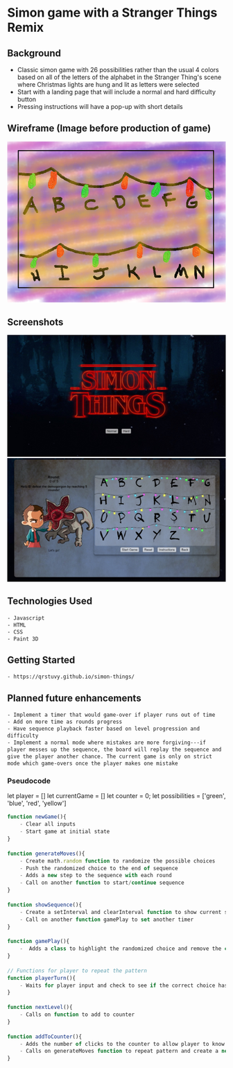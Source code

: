 # Simon game with a Stranger Things Remix

## Background
- Classic simon game with 26 possibilities rather than the usual 4 colors based on all of the letters of the alphabet in the Stranger Thing's scene where Christmas lights are hung and lit as letters were selected
- Start with a landing page that will include a normal and hard difficulty button
- Pressing instructions will have a pop-up with short details

## Wireframe (Image before production of game)
![Quick sketch of game](/images/quicksketch.png)

## Screenshots
![Landing page screenshot](/images/landingpage.jpg)
![Game page screenshot](/images/gamepage.jpg)

## Technologies Used
    - Javascript
    - HTML
    - CSS
    - Paint 3D

## Getting Started
    - https://qrstuvy.github.io/simon-things/

## Planned future enhancements
    - Implement a timer that would game-over if player runs out of time
    - Add on more time as rounds progress
    - Have sequence playback faster based on level progression and difficulty
    - Implement a normal mode where mistakes are more forgiving---if player messes up the sequence, the board will replay the sequence and give the player another chance. The current game is only on strict mode which game-overs once the player makes one mistake

### Pseudocode
<!-- Player, and currentGame sequence. Counter keeps track of the clicks -->
let player = []
let currentGame = []
let counter = 0;
let possibilities = ['green', 'blue', 'red', 'yellow']

<!-- Functions when CPU is creating a new item to the sequence -->
```js
function newGame(){
    - Clear all inputs
    - Start game at initial state
}

function generateMoves(){
    - Create math.random function to randomize the possible choices
    - Push the randomized choice to the end of sequence
    - Adds a new step to the sequence with each round
    - Call on another function to start/continue sequence
}

function showSequence(){
    - Create a setInterval and clearInterval function to show current sequence
    - Call on another function gamePlay to set another timer
}

function gamePlay(){
    -  Adds a class to highlight the randomized choice and remove the class after some time
}

// Functions for player to repeat the pattern
function playerTurn(){
    - Waits for player input and check to see if the correct choice has been clicked
}

function nextLevel(){
    - Calls on function to add to counter
}

function addToCounter(){
    - Adds the number of clicks to the counter to allow player to know what round they are on
    - Calls on generateMoves function to repeat pattern and create a new move at the end
}
